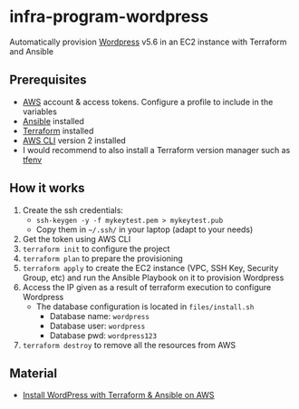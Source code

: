 # infra-program-wordpress

Automatically provision [Wordpress](https://wordpress.com/) v5.6 in an EC2 instance with Terraform and Ansible

## Prerequisites

- [AWS](https://aws.amazon.com/) account & access tokens. Configure a profile to include in the variables
- [Ansible](https://www.ansible.com/) installed
- [Terraform](https://www.terraform.io/) installed
- [AWS CLI](https://aws.amazon.com/cli/) version 2 installed
- I would recommend to also install a Terraform version manager such as [tfenv](https://github.com/tfutils/tfenv)

## How it works

1) Create the ssh credentials: 
   - `ssh-keygen -y -f mykeytest.pem > mykeytest.pub`
   - Copy them in `~/.ssh/` in your laptop (adapt to your needs)
2) Get the token using AWS CLI
3) `terraform init` to configure the project
4) `terraform plan` to prepare the provisioning
5) `terraform apply` to create the EC2 instance (VPC, SSH Key, Security Group, etc) and run the Ansible Playbook on it to provision Wordpress
6) Access the IP given as a result of terraform execution to configure Wordpress
   - The database configuration is located in `files/install.sh` 
     - Database name: `wordpress`
     - Database user: `wordpress`
     - Database pwd: `wordpress123`
7) `terraform destroy` to remove all the resources from AWS

## Material

- [Install WordPress with Terraform & Ansible on AWS](https://devops-treff.de/2020/03/27/install-wordpress-with-terraform-on-aws/)